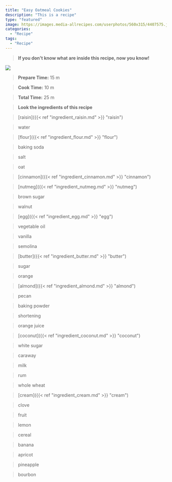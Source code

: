 ```yaml
---
title: "Easy Oatmeal Cookies"
description: "This is a recipe"
type: "featured"
image: https://images.media-allrecipes.com/userphotos/560x315/4407575.jpg
categories: 
  - "Recipe"
tags: 
  - "Recipe"
---
```



>**If you don't know what are inside this recipe, now you know!**

![](../images/Recipes-Banner.jpg)
> **Prepare Time:** 15 m


> **Cook Time:** 10 m


> **Total Time:** 25 m

> **Look the ingredients of this recipe**

> [raisin]({{< ref "ingredient_raisin.md" >}} "raisin")

> water

> [flour]({{< ref "ingredient_flour.md" >}} "flour")

> baking soda

> salt

> oat

> [cinnamon]({{< ref "ingredient_cinnamon.md" >}} "cinnamon")

> [nutmeg]({{< ref "ingredient_nutmeg.md" >}} "nutmeg")

> brown sugar

> walnut

> [egg]({{< ref "ingredient_egg.md" >}} "egg")

> vegetable oil

> vanilla

> semolina

> [butter]({{< ref "ingredient_butter.md" >}} "butter")

> sugar

> orange

> [almond]({{< ref "ingredient_almond.md" >}} "almond")

> pecan

> baking powder

> shortening

> orange juice

> [coconut]({{< ref "ingredient_coconut.md" >}} "coconut")

> white sugar

> caraway

> milk

> rum

> whole wheat

> [cream]({{< ref "ingredient_cream.md" >}} "cream")

> clove

> fruit

> lemon

> cereal

> banana

> apricot

> pineapple

> bourbon

